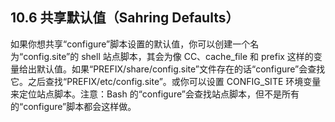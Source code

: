 ## 10.6 共享默认值（Sahring Defaults）

如果你想共享“configure”脚本设置的默认值，你可以创建一个名为“config.site”的 shell 站点脚本，其会为像 CC、cache_file 和 prefix 这样的变量给出默认值。如果“PREFIX/share/config.site”文件存在的话“configure”会查找它。之后查找“PREFIX/etc/config.site”。或你可以设置 CONFIG_SITE 环境变量来定位站点脚本。注意：Bash 的“configure”会查找站点脚本，但不是所有的“configure”脚本都会这样做。
